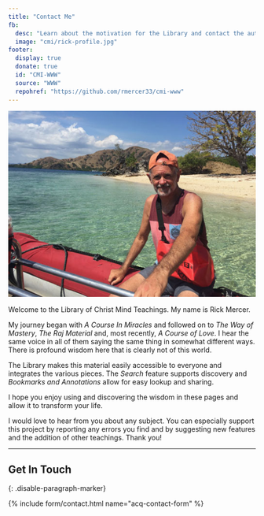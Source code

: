 ```yaml
---
title: "Contact Me"
fb:
  desc: "Learn about the motivation for the Library and contact the author."
  image: "cmi/rick-profile.jpg"
footer:
  display: true
  donate: true
  id: "CMI-WWW"
  source: "WWW"
  repohref: "https://github.com/rmercer33/cmi-www"
---
```


<!-- <div class="ui basic segment"> -->
  <img class="ui small left floated image" src="/public/img/cmi/rick-profile.jpg">
  <p>
  Welcome to the Library of Christ Mind Teachings. My name is Rick Mercer.
  </p>
  <p>
  My journey began with <em>A Course In Miracles</em> and followed on to <em>The Way of Mastery</em>, <em>The Raj Material</em> and, most recently, <em>A Course of Love</em>. I hear the same voice in all of them saying the same thing in somewhat different ways. There is profound wisdom here that is clearly not of this world.
  </p>
  <p>
  The Library makes this material easily accessible to everyone and integrates the various pieces. The <em>Search</em> feature supports discovery and <em>Bookmarks and Annotations</em> allow for easy lookup and sharing. 
  </p>
  <p>
  I hope you enjoy using and discovering the wisdom in these pages and allow it to transform your life.
  </p>
  <p>
  I would love to hear from you about any subject. You can especially support this project by reporting any errors you find and by suggesting new features and the addition of other teachings. Thank you!
  </p>
<!-- </div> -->
<hr/>

## Get In Touch
{: .disable-paragraph-marker}

{% include form/contact.html name="acq-contact-form" %}
